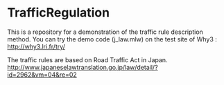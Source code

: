 # TrafficRegulation

This is a repository for a demonstration of the traffic rule description method.
You can try the demo code (j_law.mlw) on the test site of Why3 : 
http://why3.lri.fr/try/

The traffic rules are based on Road Traffic Act in Japan.
http://www.japaneselawtranslation.go.jp/law/detail/?id=2962&vm=04&re=02

